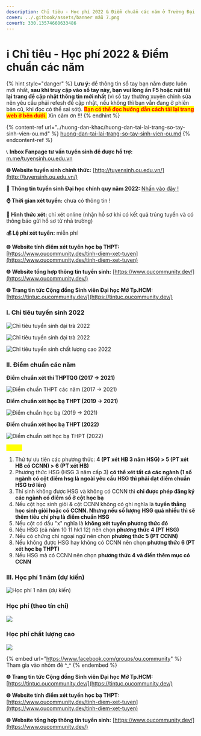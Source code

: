 ```yaml
---
description: Chỉ tiêu - Học phí 2022 & Điểm chuẩn các năm ở Trường Đại học Mở Tp.HCM
cover: ../.gitbook/assets/banner mẫu 7.png
coverY: 330.13574660633486
---
```


# ℹ Chỉ tiêu - Học phí 2022 & Điểm chuẩn các năm

{% hint style="danger" %}
**Lưu ý:** để thông tin sổ tay bạn nắm được luôn mới nhất, **sau khi truy cập vào sổ tay này, bạn vui lòng ấn F5 hoặc nút tải lại trang để cập nhật thông tin mới nhất** (vì sổ tay thường xuyên chỉnh sửa nên yêu cầu phải refesh để cập nhật, nếu không thì bạn vẫn đang ở phiên bản cũ, khi đọc có thể sai sót). <mark style="color:red;">**Bạn có thể đọc hướng dẫn cách tải lại trang web ở bên dưới.**</mark> Xin cảm ơn !!!
{% endhint %}

{% content-ref url="../huong-dan-khac/huong-dan-tai-lai-trang-so-tay-sinh-vien-ou.md" %}
[huong-dan-tai-lai-trang-so-tay-sinh-vien-ou.md](../huong-dan-khac/huong-dan-tai-lai-trang-so-tay-sinh-vien-ou.md)
{% endcontent-ref %}

📞 **Inbox Fanpage tư vấn tuyển sinh để được hỗ trợ:** [m.me/tuyensinh.ou.edu.vn](https://m.me/tuyensinh.ou.edu.vn)

**🌐 Website tuyển sinh chính thức:** [http://tuyensinh.ou.edu.vn/](http://tuyensinh.ou.edu.vn/)

🔗 **Thông tin tuyển sinh Đại học chính quy năm 2022:** [Nhấn vào đây !](http://tuyensinh.ou.edu.vn/thong-bao-phuong-thuc-uu-tien-xet-tuyen-hoc-sinh-gioi-xet-tuyen-ket-qua-hoc-tap-thpt-hoc-ba-uu-tien-xet-tuyen-ket-qua-hoc-tap-thpt-co-chung-chi-ngoai-ngu-va-uu-tien-xet-tuyen-hoc-sinh-co-chung-chi-quoc-te-)

**⌚ Thời gian xét tuyển:** chưa có thông tin !

**📌 Hình thức xét:** chỉ xét online (nhận hồ sơ khi có kết quả trúng tuyển và có thông báo gửi hồ sơ từ nhà trường)

**💰 Lệ phí xét tuyển:** miễn phí

**🌐** **Website tính điểm xét tuyển học bạ THPT:** [https://www.oucommunity.dev/tinh-diem-xet-tuyen](https://www.oucommunity.dev/tinh-diem-xet-tuyen)

**🌐** **Website tổng hợp thông tin tuyển sinh:** [https://www.oucommunity.dev/](https://www.oucommunity.dev/)

**🌐** **Trang tin tức Cộng đồng Sinh viên Đại học Mở Tp.HCM:** [https://tintuc.oucommunity.dev/](https://tintuc.oucommunity.dev/)



### I. Chỉ tiêu tuyển sinh 2022

![Chỉ tiêu tuyển sinh đại trà 2022](<../.gitbook/assets/1 (1).png>)

![Chỉ tiêu tuyển sinh đại trà 2022](../.gitbook/assets/2.png)

![Chỉ tiêu tuyển sinh chất lượng cao 2022](<../.gitbook/assets/3 (1).png>)

### II. Điểm chuẩn các năm

**Điểm chuẩn xét thi THPTQG (2017 -> 2021)**

![Điểm chuẩn THPT các năm (2017 -> 2021)](<../.gitbook/assets/4 (1).png>)

**Điểm chuẩn xét học bạ THPT (2019 -> 2021)**

![Điểm chuẩn học bạ (2019 -> 2021)](../.gitbook/assets/5.png)

**Điểm chuẩn xét học bạ THPT (2022)**

![Điểm chuẩn xét học bạ THPT (2022)](../.gitbook/assets/image.png)

<mark style="color:yellow;">**Lưu ý:**</mark>

1. Thứ tự ưu tiên các phương thức: **4 (PT xét HB 3 năm HSG) > 5 (PT xét HB có CCNN) > 6 (PT xét  HB)**
2. Phương thức HSG (HSG 3 năm cấp 3) **có thể xét tất cả các ngành (1 số ngành có cột điểm hsg là ngoài yêu cầu HSG thì phải đạt điểm chuẩn HSG trở lên)**
3. Thí sinh không được HSG và không có CCNN thì **chỉ được phép đăng ký các ngành có điểm số ở cột học bạ**
4. Nếu cột học sinh giỏi & cột CCNN không có ghi nghĩa là **tuyển thẳng học sinh giỏi hoặc có CCNN. Nhưng nếu số lượng HSG quá nhiều thì sẽ thêm tiêu chí phụ là điểm chuẩn HSG**
5. Nếu cột có dấu "x" nghĩa là **không xét tuyển phương thức đó**
6. Nếu HSG (cả năm 10 11 hk1 12) nên chọn **phương thức 4 (PT HSG)**
7. Nếu có chứng chỉ ngoại ngữ nên chọn **phương thức 5 (PT CCNN)**
8. Nếu không được HSG hay không có CCNN nên chọn **phương thức 6 (PT xét học bạ THPT)**
9. Nếu HSG mà có CCNN nên chọn **phương thức 4 và điền thêm mục có CCNN**

### III. Học phí 1 năm (dự kiến)

![Học phí 1 năm (dự kiến)](<../.gitbook/assets/6 (1).png>)

### Học phí (theo tín chỉ)

![](<../.gitbook/assets/image (45).png>)

### Học phí chất lượng cao

![](<../.gitbook/assets/image (44).png>)

{% embed url="https://www.facebook.com/groups/ou.community" %}
Tham gia vào nhóm đê ^\_^
{% endembed %}

**🌐** **Trang tin tức Cộng đồng Sinh viên Đại học Mở Tp.HCM:** [https://tintuc.oucommunity.dev/](https://tintuc.oucommunity.dev/)

**🌐** **Website tính điểm xét tuyển học bạ THPT:** [https://www.oucommunity.dev/tinh-diem-xet-tuyen](https://www.oucommunity.dev/tinh-diem-xet-tuyen)

**🌐** **Website tổng hợp thông tin tuyển sinh:** [https://www.oucommunity.dev/](https://www.oucommunity.dev/)
